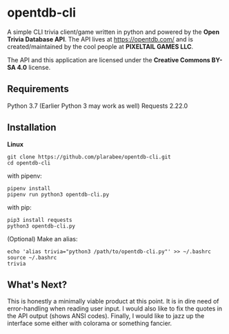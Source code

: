 # opentdb-cli

A simple CLI trivia client/game written in python and powered by the **Open Trivia Database API**. The API lives at https://opentdb.com/ and is created/maintained by the cool people at **PIXELTAIL GAMES LLC**.

The API and this application are licensed under the **Creative Commons BY-SA 4.0** license.

## Requirements

Python 3.7 (Earlier Python 3 may work as well)
Requests 2.22.0

## Installation

**Linux**
```
git clone https://github.com/plarabee/opentdb-cli.git
cd opentdb-cli
```

with pipenv:
```
pipenv install
pipenv run python3 opentdb-cli.py
```
with pip:
```
pip3 install requests
python3 opentdb-cli.py
```
(Optional) Make an alias:
```
echo 'alias trivia="python3 /path/to/opentdb-cli.py"' >> ~/.bashrc
source ~/.bashrc
trivia
```

## What's Next?

This is honestly a minimally viable product at this point. It is in dire need of error-handling when
reading user input. I would also like to fix the quotes in the API output (shows ANSI codes). Finally, 
I would like to jazz up the interface some either with colorama or something fancier.

